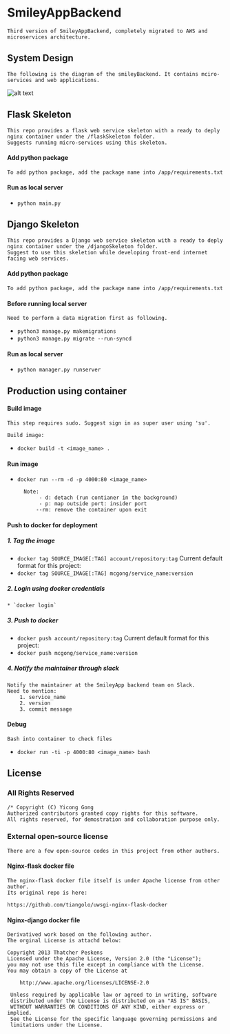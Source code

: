# SmileyAppBackend
	Third version of SmileyAppBackend, completely migrated to AWS and microservices architecture.

## System Design
	The following is the diagram of the smileyBackend. It contains mciro-services and web applications.
![alt text](https://drive.google.com/open?id=1nHWYZ8eu_TAPfSvVobs4iM4icbiAxN8n)

## Flask Skeleton
	This repo provides a flask web service skeleton with a ready to deply nginx container under the /flaskSkeleton folder.
	Suggests running micro-services using this skeleton.

#### Add python package

	To add python package, add the package name into /app/requirements.txt

#### Run as local server
* `python main.py`


## Django Skeleton
	This repo provides a Django web service skeleton with a ready to deply nginx container under the /djangoSkeleton folder.
	Suggest to use this skeletion while developing front-end internet facing web services.

#### Add python package

	To add python package, add the package name into /app/requirements.txt

#### Before running local server

	Need to perform a data migration first as following.
 
* `python3 manage.py makemigrations`
* `python3 manage.py migrate --run-syncd`

#### Run as local server
* `python manager.py runserver`


## Production using container

#### Build image

	This step requires sudo. Suggest sign in as super user using 'su'.

	Build image:
	
* `docker build -t <image_name> .`

#### Run image

* `docker run --rm -d -p 4000:80 <image_name>`

		Note:
			 - d: detach (run contianer in the background)
			 - p: map outside port: insider port
			--rm: remove the container upon exit

#### Push to docker for deployment

##### 1. Tag the image

* `docker tag SOURCE_IMAGE[:TAG] account/repository:tag`
	Current default format for this project: 
* `docker tag SOURCE_IMAGE[:TAG] mcgong/service_name:version`

##### 2. Login using docker credentials
	* `docker login`

##### 3. Push to docker
* `docker push account/repository:tag`
	Current default format for this project: 
* `docker push mcgong/service_name:version`

##### 4. Notify the maintainer through slack
	Notify the maintainer at the SmileyApp backend team on Slack.
	Need to mention: 
		1. service_name
		2. version
		3. commit message

#### Debug

	Bash into container to check files
* `docker run -ti -p 4000:80 <image_name> bash`


## License

### All Rights Reserved
	/* Copyright (C) Yicong Gong
	Authorized contributors granted copy rights for this software.
	All rights reserved, for demostration and collaboration purpose only.

### External open-source license
	There are a few open-source codes in this project from other authors.

#### Nginx-flask docker file
	The nginx-flask docker file itself is under Apache license from other author.
	Its original repo is here:

	https://github.com/tiangolo/uwsgi-nginx-flask-docker

#### Nginx-django docker file

	Derivatived work based on the following author. 
	The orginal License is attachd below:

	Copyright 2013 Thatcher Peskens
	Licensed under the Apache License, Version 2.0 (the "License");
	you may not use this file except in compliance with the License.
	You may obtain a copy of the License at

    	http://www.apache.org/licenses/LICENSE-2.0

	 Unless required by applicable law or agreed to in writing, software
	 distributed under the License is distributed on an "AS IS" BASIS,
	 WITHOUT WARRANTIES OR CONDITIONS OF ANY KIND, either express or implied.
	 See the License for the specific language governing permissions and
	 limitations under the License.

